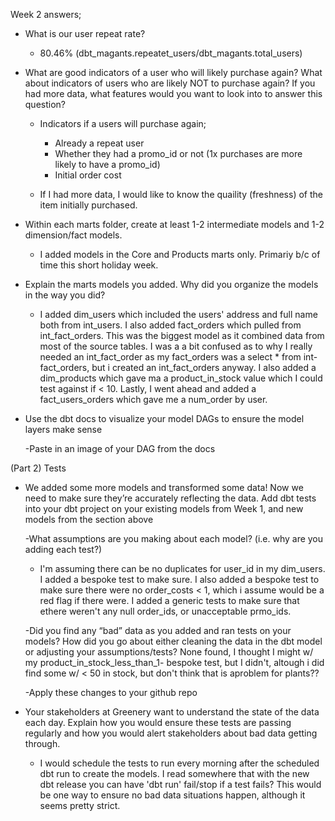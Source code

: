 Week 2 answers;

* What is our user repeat rate?

    - 80.46% (dbt_magants.repeatet_users/dbt_magants.total_users)

* What are good indicators of a user who will likely purchase again? What about indicators of users who are likely NOT to purchase again? If you had more data, what features would you want to look into to answer this question?

    - Indicators if a users will purchase again;
        * Already a repeat user
        * Whether they had a promo_id or not (1x purchases are more likely to have a promo_id)
        * Initial order cost

    - If I had more data, I would like to know the quaility (freshness) of the item initially purchased.

* Within each marts folder, create at least 1-2 intermediate models and 1-2 dimension/fact models.

    * I added models in the Core and Products marts only. Primariy b/c of time this short holiday week.

* Explain the marts models you added. Why did you organize the models in the way you did?

    - I added dim_users which included the users' address and full name both from int_users. I also added fact_orders which pulled from int_fact_orders. This was the biggest model as it combined data from most of the source tables. I was a a bit confused as to why I really needed an int_fact_order as my fact_orders was a select * from int-fact_orders, but i created an int_fact_orders anyway. I also added a dim_products which gave ma a product_in_stock value which I could test against if < 10. Lastly, I went ahead and added a fact_users_orders which gave me a num_order by user.

* Use the dbt docs to visualize your model DAGs to ensure the model layers make sense
    
    -Paste in an image of your DAG from the docs

(Part 2) Tests

* We added some more models and transformed some data! Now we need to make sure they’re accurately reflecting the data. Add dbt tests into your dbt project on your existing models from Week 1, and new models from the section above

    -What assumptions are you making about each model? (i.e. why are you adding each test?)

    * I'm assuming there can be no duplicates for user_id in my dim_users. I added a bespoke test to make sure. I also added a bespoke test to make sure there were no order_costs < 1, which i assume would be a red flag if there were. I added a generic tests to make sure that ethere weren't any null order_ids, or unacceptable prmo_ids.

    -Did you find any “bad” data as you added and ran tests on your models? How did you go about either cleaning the data in the dbt model or adjusting your assumptions/tests? None found, I thought I might w/ my product_in_stock_less_than_1- bespoke test, but I didn't, altough i did find some w/ < 50 in stock,  but don't think that is aproblem for plants??

    -Apply these changes to your github repo

* Your stakeholders at Greenery want to understand the state of the data each day. Explain how you would ensure these tests are passing regularly and how you would alert stakeholders about bad data getting through.

    * I would schedule the tests to run every morning after the scheduled dbt run to create the models. I read somewhere that with the new dbt release you can have 'dbt run' fail/stop if a test fails? This would be one way to ensure no bad data situations happen, although it seems pretty strict. 